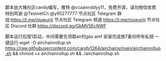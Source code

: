 脚本由大赌社区candy编写，推特 @ccaannddyy11，免费开源，请勿相信收费
特别鸣谢 @TestnetCn @y95277777
节点社区 Telegram 群组:https://t.me/niuwuriji
节点社区 Telegram 频道:https://t.me/niuwuriji
节点社区 Discord 社群:https://discord.gg/GbMV5EcNWF

  脚本运行后按1启动，中间需要先领取air的gas amf
  安装完成按7备份所有私钥
一键运行:wget -O airchainrollup.sh https://raw.githubusercontent.com/candy1264/airchains/main/airchainrollup.sh && chmod +x airchainrollup.sh && ./airchainrollup.sh

